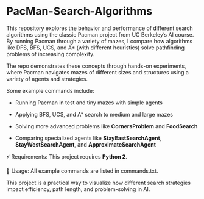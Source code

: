 # PacMan-Search-Algorithms
This repository explores the behavior and performance of different search algorithms using the classic Pacman project from UC Berkeley’s AI course. By running Pacman through a variety of mazes, I compare how algorithms like DFS, BFS, UCS, and A* (with different heuristics) solve pathfinding problems of increasing complexity.

The repo demonstrates these concepts through hands-on experiments, where Pacman navigates mazes of different sizes and structures using a variety of agents and strategies.

Some example commands include:

- Running Pacman in test and tiny mazes with simple agents

- Applying BFS, UCS, and A* search to medium and large mazes

- Solving more advanced problems like **CornersProblem** and **FoodSearch**

- Comparing specialized agents like **StayEastSearchAgent**, **StayWestSearchAgent**, and **ApproximateSearchAgent**

⚡ Requirements: This project requires **Python 2**.

📂 Usage: All example commands are listed in commands.txt.

This project is a practical way to visualize how different search strategies impact efficiency, path length, and problem-solving in AI.
